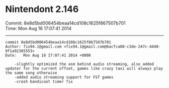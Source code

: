 # Nintendont 2.146
Commit: 8e8d5bd006454beaa14cd108c1625f867507b701  
Time: Mon Aug 18 17:07:41 2014   

-----

```
commit 8e8d5bd006454beaa14cd108c1625f867507b701
Author: fix94.1@gmail.com <fix94.1@gmail.com@6acfca08-c3de-247c-4448-9f1a92385553>
Date:   Mon Aug 18 17:07:41 2014 +0000

    -slightly optimized the asm behind audio streaming, also added updater for the current offset, games like crazy taxi will always play the same song otherwise
    -added audio streaming support for FST games
    -crash bandicoot timer fix
```
